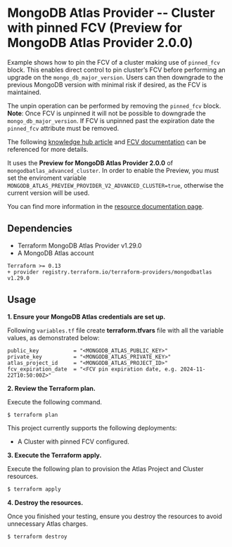# MongoDB Atlas Provider -- Cluster with pinned FCV (Preview for MongoDB Atlas Provider 2.0.0)

Example shows how to pin the FCV of a cluster making use of `pinned_fcv` block. This enables direct control to pin cluster’s FCV before performing an upgrade on the `mongo_db_major_version`. Users can then downgrade to the previous MongoDB version with minimal risk if desired, as the FCV is maintained.

The unpin operation can be performed by removing the `pinned_fcv` block. **Note**: Once FCV is unpinned it will not be possible to downgrade the `mongo_db_major_version`. If FCV is unpinned past the expiration date the `pinned_fcv` attribute must be removed.

The following [knowledge hub article](https://kb.corp.mongodb.com/article/000021785/) and [FCV documentation](https://www.mongodb.com/docs/atlas/tutorial/major-version-change/#manage-feature-compatibility--fcv--during-upgrades) can be referenced for more details.

It uses the **Preview for MongoDB Atlas Provider 2.0.0** of `mongodbatlas_advanced_cluster`. In order to enable the Preview, you must set the enviroment variable `MONGODB_ATLAS_PREVIEW_PROVIDER_V2_ADVANCED_CLUSTER=true`, otherwise the current version will be used.

You can find more information in the [resource documentation page](https://registry.terraform.io/providers/mongodb/mongodbatlas/latest/docs/resources/advanced_cluster%2520%2528preview%2520provider%25202.0.0%2529).

## Dependencies

* Terraform MongoDB Atlas Provider v1.29.0
* A MongoDB Atlas account 

```
Terraform >= 0.13
+ provider registry.terraform.io/terraform-providers/mongodbatlas v1.29.0
```


## Usage
**1\. Ensure your MongoDB Atlas credentials are set up.**

Following `variables.tf` file create **terraform.tfvars** file with all the variable values, as demonstrated below:
```
public_key           = "<MONGODB_ATLAS_PUBLIC_KEY>"
private_key          = "<MONGODB_ATLAS_PRIVATE_KEY>"
atlas_project_id     = "<MONGODB_ATLAS_PROJECT_ID>"
fcv_expiration_date  = "<FCV pin expiration date, e.g. 2024-11-22T10:50:00Z>"
```

**2\. Review the Terraform plan.**

Execute the following command.

``` bash
$ terraform plan
```
This project currently supports the following deployments:

- A Cluster with pinned FCV configured.

**3\. Execute the Terraform apply.**

Execute the following plan to provision the Atlas Project and Cluster resources.

``` bash
$ terraform apply
```

**4\. Destroy the resources.**

Once you finished your testing, ensure you destroy the resources to avoid unnecessary Atlas charges.

``` bash
$ terraform destroy
```

